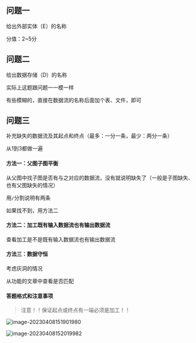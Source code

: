 ## 问题一

给出外部实体（E）的名称

分值：2~5分

## 问题二

给出数据存储（D）的名称

实际上这题跟问题一一模一样

有些模糊的，直接在数据流的名称后面加个表、文件，即可

## 问题三

补充缺失的数据流及其起点和终点（最多：一分一条，最少：两分一条）

从1到3都做一遍

#### 方法一：父图子图平衡

从父图中找子图是否有与之对应的数据流，没有就说明缺失了（一般是子图缺失、也有父图缺失的情况）

用`/`分割说明有两条

如果找不到，用方法二

#### 方法二：加工既有输入数据流也有输出数据流

查看加工是不是既有输入数据流也有输出数据流

#### 方法三：数据守恒

考虑灰洞的情况

从功能的文章中查看是否匹配

#### 答题格式和注意事项

> 注意！！保证起点或终点有一端必须是加工！！

![image-20230408151901980](https://picgo-picture-storage.oss-cn-guangzhou.aliyuncs.com/img/image-20230408151901980.png)

![image-20230408152019982](https://picgo-picture-storage.oss-cn-guangzhou.aliyuncs.com/img/image-20230408152019982.png)